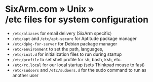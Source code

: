 # SixArm.com » Unix » <br> /etc files for system configuration

  * <code>/etc/aliases</code> for email delivery (SixArm specific)
  * <code>/etc/apt</code> and <code>/etc/apt-secure</code> for Aptitude package manager
  * <code>/etc/dpkg-for-server</code> for Debian package manager
  * <code>/etc/environment</code> to set the path, languages, 
  * <code>/etc/init.d</code> for initialization files to run during startup
  * <code>/etc/profile</code> to set shell profile for sh, bash, ksh, etc. 
  * <code>/etc/rc.local</code> for our local startup (sets Thinkpad mouse to fast)
  * <code>/etc/sudoers</code> and <code>/etc/sudoers.d</code> for the sudo command to run as another user
